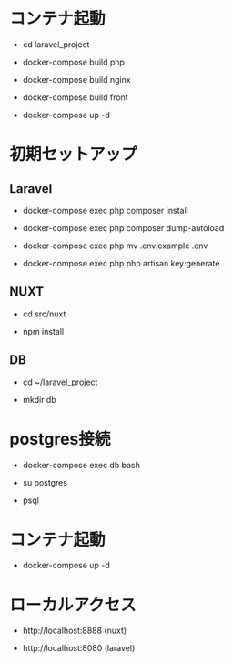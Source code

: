 # コンテナ起動

- cd laravel_project

- docker-compose build php

- docker-compose build nginx

- docker-compose build front

- docker-compose up -d

# 初期セットアップ
## Laravel

- docker-compose exec php  composer install

- docker-compose exec php composer dump-autoload

- docker-compose exec php mv .env.example .env

- docker-compose exec php php artisan key:generate


## NUXT

- cd src/nuxt

- npm install

## DB

- cd ~/laravel_project

- mkdir db

# postgres接続

- docker-compose exec db bash

- su postgres

- psql

# コンテナ起動

- docker-compose up -d

# ローカルアクセス

- http://localhost:8888 (nuxt)

- http://localhost:8080 (laravel)



